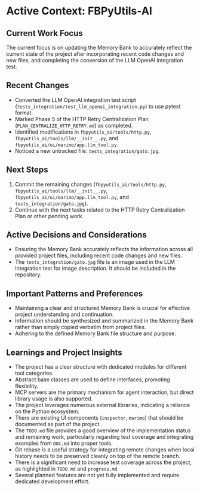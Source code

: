 # Active Context: FBPyUtils-AI

## Current Work Focus

The current focus is on updating the Memory Bank to accurately reflect the current state of the project after incorporating recent code changes and new files, and completing the conversion of the LLM OpenAI integration test.

## Recent Changes

- Converted the LLM OpenAI integration test script (`tests_integration/test_llm_openai_integration.py`) to use pytest format.
- Marked Phase 5 of the HTTP Retry Centralization Plan (`PLAN_CENTRALIZE_HTTP_RETRY.md`) as completed.
- Identified modifications in `fbpyutils_ai/tools/http.py`, `fbpyutils_ai/tools/llm/__init__.py`, and `fbpyutils_ai/ui/marimo/app.llm_tool.py`.
- Noticed a new untracked file: `tests_integration/gato.jpg`.

## Next Steps

1. Commit the remaining changes (`fbpyutils_ai/tools/http.py`, `fbpyutils_ai/tools/llm/__init__.py`, `fbpyutils_ai/ui/marimo/app.llm_tool.py`, and `tests_integration/gato.jpg`).
2. Continue with the next tasks related to the HTTP Retry Centralization Plan or other pending work.

## Active Decisions and Considerations

- Ensuring the Memory Bank accurately reflects the information across all provided project files, including recent code changes and new files.
- The `tests_integration/gato.jpg` file is an image used in the LLM integration test for image description. It should be included in the repository.

## Important Patterns and Preferences

- Maintaining a clear and structured Memory Bank is crucial for effective project understanding and continuation.
- Information should be synthesized and summarized in the Memory Bank rather than simply copied verbatim from project files.
- Adhering to the defined Memory Bank file structure and purpose.

## Learnings and Project Insights

- The project has a clear structure with dedicated modules for different tool categories.
- Abstract base classes are used to define interfaces, promoting flexibility.
- MCP servers are the primary mechanism for agent interaction, but direct library usage is also supported.
- The project leverages numerous external libraries, indicating a reliance on the Python ecosystem.
- There are existing UI components (`inspector`, `marimo`) that should be documented as part of the project.
- The `TODO.md` file provides a good overview of the implementation status and remaining work, particularly regarding test coverage and integrating examples from `DOC.md` into proper tools.
- Git rebase is a useful strategy for integrating remote changes when local history needs to be preserved cleanly on top of the remote branch.
- There is a significant need to increase test coverage across the project, as highlighted in `TODO.md` and `progress.md`.
- Several planned features are not yet fully implemented and require dedicated development effort.
